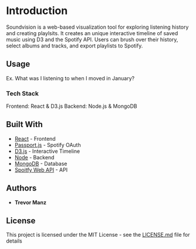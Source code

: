 # Introduction

Soundvision is a web-based visualization tool for exploring listening history and creating playlsits. It creates an unique interactive timeline of saved music using D3 and the Spotify API. Users can brush over their history, select albums and tracks, and export playlists to Spotify. 

## Usage

Ex. What was I listening to when I moved in January?




### Tech Stack

Frontend: React & D3.js
Backend: Node.js & MongoDB

## Built With

* [React](https://reactjs.org/) - Frontend
* [Passport.js](http://www.passportjs.org/) - Spotify OAuth
* [D3.js](https://github.com/d3/d3) - Interactive Timeline
* [Node](https://github.com/nodejs/node) - Backend
* [MongoDB](https://www.mongodb.com/) - Database
* [Spoitfy Web API](https://beta.developer.spotify.com/documentation/web-api/) - API

## Authors

* **Trevor Manz** 

## License

This project is licensed under the MIT License - see the [LICENSE.md](LICENSE.md) file for details
